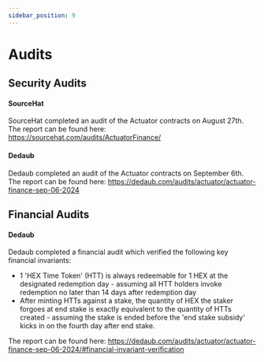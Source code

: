 ```yaml
---
sidebar_position: 9
---
```


# Audits

## Security Audits
#### SourceHat 
SourceHat completed an audit of the Actuator contracts on August 27th. The report can be found here: https://sourcehat.com/audits/ActuatorFinance/

#### Dedaub 
Dedaub completed an audit of the Actuator contracts on September 6th. The report can be found here: https://dedaub.com/audits/actuator/actuator-finance-sep-06-2024

## Financial Audits
#### Dedaub 
Dedaub completed a financial audit which verified the following key financial invariants: 
- 1 'HEX Time Token' (HTT) is always redeemable for 1 HEX at the designated redemption day - assuming all HTT holders invoke redemption no later than 14 days after redemption day
- After minting HTTs against a stake, the quantity of HEX the staker forgoes at end stake is exactly equivalent to the quantity of HTTs created - assuming the stake is ended before the 'end stake subsidy' kicks in on the fourth day after end stake.

The report can be found here: https://dedaub.com/audits/actuator/actuator-finance-sep-06-2024/#financial-invariant-verification

